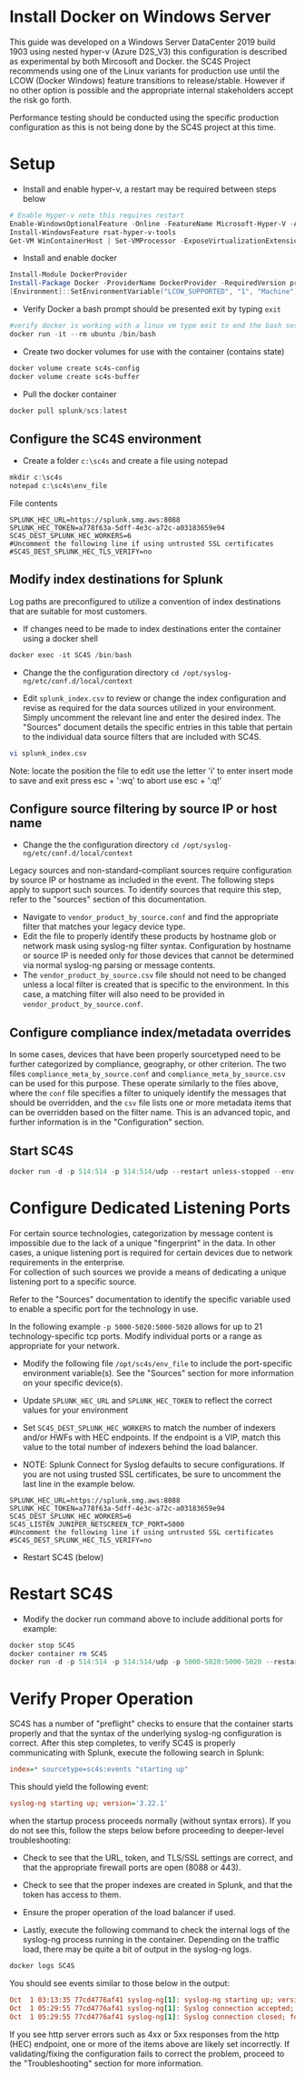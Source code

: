 
# Install Docker on Windows Server

This guide was developed on a Windows Server DataCenter 2019 build 1903 
using nested hyper-v (Azure D2S_V3) this configuration is described as 
experimental by both Mircosoft and Docker. the SC4S Project recommends 
using one of the Linux variants for production use until the LCOW (Docker Windows)
feature transitions to release/stable. However if no other option is possible
and the appropriate internal stakeholders accept the risk go forth.

Performance testing should be conducted using the specific production 
configuration as this is not being done by the SC4S project at this time.


# Setup

* Install and enable hyper-v, a restart may be required between steps below

```powershell
# Enable Hyper-v note this requires restart
Enable-WindowsOptionalFeature -Online -FeatureName Microsoft-Hyper-V -All
Install-WindowsFeature rsat-hyper-v-tools
Get-VM WinContainerHost | Set-VMProcessor -ExposeVirtualizationExtensions $true
```

* Install and enable docker

```powershell
Install-Module DockerProvider
Install-Package Docker -ProviderName DockerProvider -RequiredVersion preview
[Environment]::SetEnvironmentVariable("LCOW_SUPPORTED", "1", "Machine")
```

* Verify Docker a bash prompt should be presented exit by typing ```exit```

```powershell
#verify docker is working with a linux vm type exit to end the bash session
docker run -it --rm ubuntu /bin/bash
```

* Create two docker volumes for use with the container (contains state)

```powershell
docker volume create sc4s-config
docker volume create sc4s-buffer
```

* Pull the docker container
```powershell
docker pull splunk/scs:latest
```

## Configure the SC4S environment

* Create a folder ```c:\sc4s``` and create a file using notepad

```powershell
mkdir c:\sc4s
notepad c:\sc4s\env_file
```

File contents

```dotenv
SPLUNK_HEC_URL=https://splunk.smg.aws:8088
SPLUNK_HEC_TOKEN=a778f63a-5dff-4e3c-a72c-a03183659e94
SC4S_DEST_SPLUNK_HEC_WORKERS=6
#Uncomment the following line if using untrusted SSL certificates
#SC4S_DEST_SPLUNK_HEC_TLS_VERIFY=no
```

## Modify index destinations for Splunk 

Log paths are preconfigured to utilize a convention of index destinations that are suitable for most customers. 


* If changes need to be made to index destinations enter the container using a docker shell

```powershell
docker exec -it SC4S /bin/bash
```

* Change the the configuration directory ```cd /opt/syslog-ng/etc/conf.d/local/context```

* Edit `splunk_index.csv` to review or change the index configuration and revise as required for the data sources utilized in your
environment. Simply uncomment the relevant line and enter the desired index.  The "Sources" document details the specific entries in
this table that pertain to the individual data source filters that are included with SC4S.

```bash
vi splunk_index.csv
```

Note: locate the position the file to edit use the letter 'i' to enter insert mode to save and exit press esc + ':wq' to abort use esc + ':q!'

## Configure source filtering by source IP or host name

* Change the the configuration directory ```cd /opt/syslog-ng/etc/conf.d/local/context```

Legacy sources and non-standard-compliant sources require configuration by source IP or hostname as included in the event. The following steps
apply to support such sources. To identify sources that require this step, refer to the "sources" section of this documentation. 

* Navigate to `vendor_product_by_source.conf` and find the appropriate filter that matches your legacy device type.  
* Edit the file to properly identify these products by hostname glob or network mask using syslog-ng filter syntax.  Configuration by hostname or source IP is needed only for those devices that cannot be determined via normal syslog-ng parsing or message contents. 
* The `vendor_product_by_source.csv` file should not need to be changed unless a local filter is created that is specific to the environment.  In this case, a matching filter will also need to be provided in `vendor_product_by_source.conf`.

## Configure compliance index/metadata overrides

In some cases, devices that have been properly sourcetyped need to be further categorized by compliance, geography, or other criterion.
The two files `compliance_meta_by_source.conf` and `compliance_meta_by_source.csv` can be used for this purpose.  These operate similarly to
the files above, where the `conf` file specifies a filter to uniquely identify the messages that should be overridden, and the `csv` file
lists one or more metadata items that can be overridden based on the filter name.  This is an advanced topic, and further information is in
the "Configuration" section.

## Start SC4S

```powershell
docker run -d -p 514:514 -p 514:514/udp --restart unless-stopped --env-file=c:\sc4s\env_file -v sc4s-config:/opt/syslog-ng/etc/conf.d/local -v sc4s-buffer:/opt/syslog-ng/var/data/dis-buffer --name SC4S splunk/scs:latest
```

# Configure Dedicated Listening Ports

For certain source technologies, categorization by message content is impossible due to the lack of a unique "fingerprint" in
the data.  In other cases, a unique listening port is required for certain devices due to network requirements in the enterprise.  
For collection of such sources we provide a means of dedicating a unique listening port to a specific source.

Refer to the "Sources" documentation to identify the specific variable used to enable a specific port for the technology in use.

In the following example ``-p 5000-5020:5000-5020`` allows for up to 21 technology-specific tcp ports.  Modify individual ports or a
range as appropriate for your network.

* Modify the following file ``/opt/sc4s/env_file`` to include the port-specific environment variable(s). See the "Sources" 
section for more information on your specific device(s).

* Update ``SPLUNK_HEC_URL`` and ``SPLUNK_HEC_TOKEN`` to reflect the correct values for your environment

* Set `SC4S_DEST_SPLUNK_HEC_WORKERS` to match the number of indexers and/or HWFs with HEC endpoints.  If the endpoint is a VIP,
match this value to the total number of indexers behind the load balancer.

* NOTE:  Splunk Connect for Syslog defaults to secure configurations.  If you are not using trusted SSL certificates, be sure to
uncomment the last line in the example below.

```dotenv
SPLUNK_HEC_URL=https://splunk.smg.aws:8088
SPLUNK_HEC_TOKEN=a778f63a-5dff-4e3c-a72c-a03183659e94
SC4S_DEST_SPLUNK_HEC_WORKERS=6
SC4S_LISTEN_JUNIPER_NETSCREEN_TCP_PORT=5000
#Uncomment the following line if using untrusted SSL certificates
#SC4S_DEST_SPLUNK_HEC_TLS_VERIFY=no
```

* Restart SC4S (below)

# Restart SC4S

* Modify the docker run command above to include additional ports for example:

```powershell
docker stop SC4S
docker container rm SC4S
docker run -d -p 514:514 -p 514:514/udp -p 5000-5020:5000-5020 --restart unless-stopped --env-file=c:\sc4s\env_file -v sc4s-config:/opt/syslog-ng/etc/conf.d/local -v sc4s-buffer:/opt/syslog-ng/var/data/dis-buffer --name SC4S splunk/scs:latest
```

# Verify Proper Operation

SC4S has a number of "preflight" checks to ensure that the container starts properly and that the syntax of the underlying syslog-ng
configuration is correct.  After this step completes, to verify SC4S is properly communicating with Splunk,
execute the following search in Splunk:

```ini
index=* sourcetype=sc4s:events "starting up"
```
This should yield the following event:
```ini
syslog-ng starting up; version='3.22.1'
``` 
when the startup process proceeds normally (without syntax errors). If you do not see this,
follow the steps below before proceeding to deeper-level troubleshooting:

* Check to see that the URL, token, and TLS/SSL settings are correct, and that the appropriate firewall ports are open (8088 or 443).

* Check to see that the proper indexes are created in Splunk, and that the token has access to them.

* Ensure the proper operation of the load balancer if used.

* Lastly, execute the following command to check the internal logs of the syslog-ng process running in the container.  Depending on the
traffic load, there may be quite a bit of output in the syslog-ng logs.
```bash
docker logs SC4S
```
You should see events similar to those below in the output:
```ini
Oct  1 03:13:35 77cd4776af41 syslog-ng[1]: syslog-ng starting up; version='3.24.1'
Oct  1 05:29:55 77cd4776af41 syslog-ng[1]: Syslog connection accepted; fd='49', client='AF_INET(10.0.1.18:55010)', local='AF_INET(0.0.0.0:514)'
Oct  1 05:29:55 77cd4776af41 syslog-ng[1]: Syslog connection closed; fd='49', client='AF_INET(10.0.1.18:55010)', local='AF_INET(0.0.0.0:514)'
```
If you see http server errors such as 4xx or 5xx responses from the http (HEC) endpoint, one or more of the items above are likely set
incorrectly.  If validating/fixing the configuration fails to correct the problem, proceed to the "Troubleshooting" section for more
information.